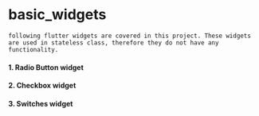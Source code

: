 # basic_widgets
`following flutter widgets are covered in this project. These widgets are used in stateless class, therefore they do not have any functionality.`
#### 1. Radio Button widget
#### 2. Checkbox widget
#### 3. Switches widget
